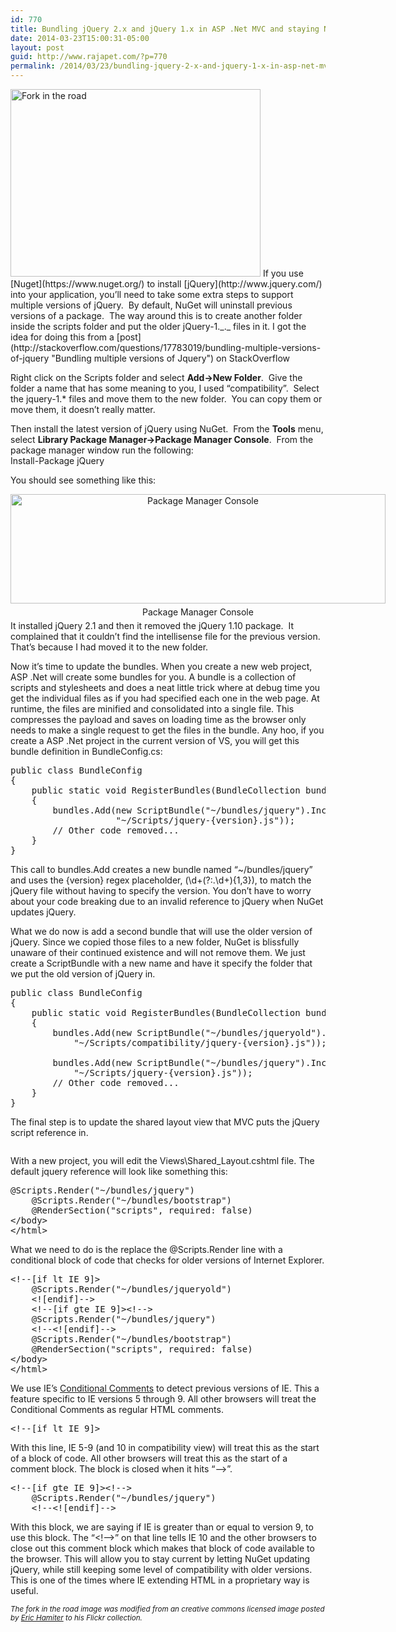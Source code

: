 ```yaml
---
id: 770
title: Bundling jQuery 2.x and jQuery 1.x in ASP .Net MVC and staying NuGet fresh
date: 2014-03-23T15:00:31-05:00
layout: post
guid: http://www.rajapet.com/?p=770
permalink: /2014/03/23/bundling-jquery-2-x-and-jquery-1-x-in-asp-net-mvc-and-staying-nuget-fresh/
---
```

<img loading="lazy" class="aligncenter" alt="Fork in the road" src="https://i1.wp.com/www.rajapet.net/photos/i-bvJLJpj/0/L/i-bvJLJpj-L.jpg?resize=400%2C300" width="400" height="300" data-recalc-dims="1" />  
If you use [Nuget](https://www.nuget.org/) to install [jQuery](http://www.jquery.com/) into your application, you&#8217;ll need to take some extra steps to support multiple versions of jQuery.  By default, NuGet will uninstall previous versions of a package.  The way around this is to create another folder inside the scripts folder and put the older jQuery-1._._ files in it. I got the idea for doing this from a [post](http://stackoverflow.com/questions/17783019/bundling-multiple-versions-of-jquery "Bundling multiple versions of Jquery") on StackOverflow

Right click on the Scripts folder and select **Add->New Folder**.  Give the folder a name that has some meaning to you, I used &#8220;compatibility&#8221;.  Select the jquery-1.* files and move them to the new folder.  You can copy them or move them, it doesn&#8217;t really matter.

Then install the latest version of jQuery using NuGet.  From the **Tools** menu, select **Library Package Manager->Package Manager Console**.  From the package manager window run the following:  
Install-Package jQuery

You should see something like this:

<div class="imgwrapper" style="width: 600px; text-align: center; float: left; margin: 0px 5px 5px 0px;">
  <a href="https://i1.wp.com/www.rajapet.net/photos/i-F99phJw/0/L/i-F99phJw-L.png"><img loading="lazy" alt="Package Manager Console" src="https://i1.wp.com/www.rajapet.net/photos/i-F99phJw/0/M/i-F99phJw-M.png?resize=600%2C175" width="600" height="175" data-recalc-dims="1" /></a>
</div>

<div class="imgwrapper" style="width: 600px; text-align: center; float: left; margin: 0px 5px 5px 0px;">
  Package Manager Console
</div>

It installed jQuery 2.1 and then it removed the jQuery 1.10 package.  It complained that it couldn&#8217;t find the intellisense file for the previous version. That&#8217;s because I had moved it to the new folder.

Now it&#8217;s time to update the bundles. When you create a new web project, ASP .Net will create some bundles for you. A bundle is a collection of scripts and stylesheets and does a neat little trick where at debug time you get the individual files as if you had specified each one in the web page. At runtime, the files are minified and consolidated into a single file. This compresses the payload and saves on loading time as the browser only needs to make a single request to get the files in the bundle. Any hoo, if you create a ASP .Net project in the current version of VS, you will get this bundle definition in BundleConfig.cs:

<pre class="brush: csharp">public class BundleConfig
{
    public static void RegisterBundles(BundleCollection bundles)
    {
        bundles.Add(new ScriptBundle("~/bundles/jquery").Include(
                    "~/Scripts/jquery-{version}.js"));
        // Other code removed...
    }
}</pre>

This call to bundles.Add creates a new bundle named &#8220;~/bundles/jquery&#8221; and uses the {version} regex placeholder, (\d+(?:.\d+){1,3}), to match the jQuery file without having to specify the version. You don&#8217;t have to worry about your code breaking due to an invalid reference to jQuery when NuGet updates jQuery.

What we do now is add a second bundle that will use the older version of jQuery. Since we copied those files to a new folder, NuGet is blissfully unaware of their continued existence and will not remove them. We just create a ScriptBundle with a new name and have it specify the folder that we put the old version of jQuery in.

<pre class="brush: csharp; highlight: [5, 6]">public class BundleConfig
{
    public static void RegisterBundles(BundleCollection bundles)
    {
        bundles.Add(new ScriptBundle("~/bundles/jqueryold").Include(
            "~/Scripts/compatibility/jquery-{version}.js"));

        bundles.Add(new ScriptBundle("~/bundles/jquery").Include(
            "~/Scripts/jquery-{version}.js"));
        // Other code removed...
    }
}</pre>

The final step is to update the shared layout view that MVC puts the jQuery script reference in.

<img src="https://i0.wp.com/www.rajapet.net/photos/i-hbKpGgN/0/M/i-hbKpGgN-M.png?w=680" title="" alt="" data-recalc-dims="1" /> 

With a new project, you will edit the Views\Shared&#95;Layout.cshtml file. The default jquery reference will look like something this:

<pre class="brush: html; highlight: [1]">@Scripts.Render("~/bundles/jquery")
    @Scripts.Render("~/bundles/bootstrap")
    @RenderSection("scripts", required: false)
&lt;/body&gt;
&lt;/html&gt;</pre>

What we need to do is the replace the @Scripts.Render line with a conditional block of code that checks for older versions of Internet Explorer.

<pre class="brush: html;">&lt;!--[if lt IE 9]&gt;
    @Scripts.Render("~/bundles/jqueryold")
    &lt;![endif]--&gt;
    &lt;!--[if gte IE 9]&gt;&lt;!--&gt;
    @Scripts.Render("~/bundles/jquery")
    &lt;!--&lt;![endif]--&gt;
    @Scripts.Render("~/bundles/bootstrap")
    @RenderSection("scripts", required: false)
&lt;/body&gt;
&lt;/html&gt;</pre>

We use IE&#8217;s [Conditional Comments](http://msdn.microsoft.com/en-us/library/ms537512(v=vs.85).aspx "About conditional comments") to detect previous versions of IE. This a feature specific to IE versions 5 through 9. All other browsers will treat the Conditional Comments as regular HTML comments.

<pre class="brush: html;">&lt;!--[if lt IE 9]&gt;</pre>

With this line, IE 5-9 (and 10 in compatibility view) will treat this as the start of a block of code. All other browsers will treat this as the start of a comment block. The block is closed when it hits &#8220;&#8211;>&#8221;.

<pre class="brush: html;">&lt;!--[if gte IE 9]&gt;&lt;!--&gt;
    @Scripts.Render("~/bundles/jquery")
    &lt;!--&lt;![endif]--&gt;
</pre>

With this block, we are saying if IE is greater than or equal to version 9, to use this block. The &#8220;<!&#8211;>&#8221; on that line tells IE 10 and the other browsers to close out this comment block which makes that block of code available to the browser. This will allow you to stay current by letting NuGet updating jQuery, while still keeping some level of compatibility with older versions. This is one of the times where IE extending HTML in a proprietary way is useful.

<small><em>The fork in the road image was modified from an creative commons licensed image posted by <a href="http://www.flickr.com/photos/ehamiter/4607728796/">Eric Hamiter</a> to his Flickr collection.</em></small>